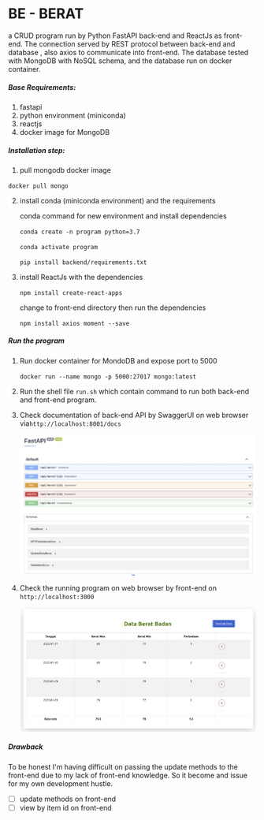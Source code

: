 # BE - BERAT

a CRUD program run by Python FastAPI back-end and ReactJs as front-end. The connection served by REST protocol between back-end and  database , also axios to communicate into front-end. The database tested with MongoDB with NoSQL schema, and the database run on docker container. 

##### Base Requirements:

1. fastapi
2. python environment (miniconda)
3. reactjs
4. docker image for MongoDB

##### Installation step:

1.  pull mongodb docker image

   `docker pull mongo`

2. install conda (miniconda environment) and the requirements

   conda command for new environment and install dependencies

   `conda create -n program python=3.7`

   `conda activate program`

   `pip install backend/requirements.txt`

3. install ReactJs with the dependencies

   `npm install create-react-apps`

   change to front-end directory then run the dependencies

   `npm install axios moment --save`

##### Run the program

1. Run docker container for MondoDB and expose port to 5000

   `docker run --name mongo -p 5000:27017 mongo:latest`

2. Run the shell file `run.sh` which contain command to run both back-end and front-end program.

3. Check documentation of back-end API by SwaggerUI on web browser via`http://localhost:8001/docs` 

   ![](./content/3.jpg)

4. Check the running program on web browser by front-end on `http://localhost:3000`

   ![](./content/1.jpg)

##### Drawback

To be honest I'm having difficult on passing the update methods to the front-end due to my lack of front-end knowledge. So it become and issue for my own development hustle.

- [ ] update methods on front-end
- [ ] view by item id on front-end